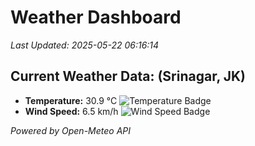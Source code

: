
# Weather Dashboard

_Last Updated: 2025-05-22 06:16:14_

## Current Weather Data: (Srinagar, JK)
- **Temperature:** 30.9 °C ![Temperature Badge](https://img.shields.io/badge/Temperature-High%20Temp-orange)
- **Wind Speed:** 6.5 km/h ![Wind Speed Badge](https://img.shields.io/badge/Wind%20Speed-Light%20Wind-blue)

*Powered by Open-Meteo API*
